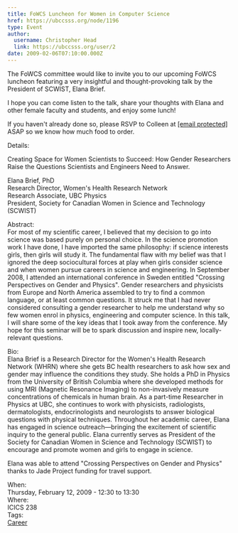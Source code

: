 ```yaml
---
title: FoWCS Luncheon for Women in Computer Science 
href: https://ubccsss.org/node/1196
type: Event
author:
  username: Christopher Head
  link: https://ubccsss.org/user/2
date: 2009-02-06T07:10:00.000Z
---
```


<div class="field field-name-body field-type-text-with-summary field-label-hidden"><div class="field-items"><div class="field-item even"><p>The FoWCS committee would like to invite you to our upcoming FoWCS luncheon featuring a very insightful and thought-provoking talk by the President of SCWIST, Elana Brief.</p>
<p>I hope you can come listen to the talk, share your thoughts with Elana and other female faculty and students, and enjoy some lunch!</p>
<p>If you haven&apos;t already done so, please RSVP to Colleen at <a href="/cdn-cgi/l/email-protection#6c08050d010302080f2c0f1f42190e0f420f0d"><span class="__cf_email__" data-cfemail="690d00080406070d0a290a1a471c0b0a470a08">[email&#xA0;protected]</span></a> ASAP so we know how much food to order.</p>
<p>Details:</p>
<p>Creating Space for Women Scientists to Succeed: How Gender Researchers Raise the Questions Scientists and Engineers Need to Answer.</p>
<p>Elana Brief, PhD<br>
Research Director, Women&apos;s Health Research Network<br>
Research Associate, UBC Physics<br>
President, Society for Canadian Women in Science and Technology (SCWIST)</p>
<p>Abstract:<br>
For most of my scientific career, I believed that my decision to go into science was based purely on personal choice. In the science promotion work I have done, I have imported the same philosophy: if science interests girls, then girls will study it. The fundamental flaw with my belief was that I ignored the deep sociocultural forces at play when girls consider science and when women pursue careers in science and engineering. In September 2008, I attended an international conference in Sweden entitled &quot;Crossing Perspectives on Gender and Physics&quot;.  Gender researchers and physicists from Europe and North America assembled to try to find a common language, or at least common questions. It struck me that I had never considered consulting a gender researcher to help me understand why so few women enrol in physics, engineering and computer science. In this talk, I will share some of the key ideas that I took away from the conference. My hope for this seminar will be to spark discussion and inspire new, locally-relevant questions.</p>
<p>Bio:<br>
Elana Brief is a Research Director for the Women&apos;s Health Research Network (WHRN) where she gets BC health researchers to ask how sex and gender may influence the conditions they study. She holds a PhD in Physics from the University of British Columbia where she developed methods for using MRI (Magnetic Resonance Imaging) to non-invasively measure concentrations of chemicals in human brain. As a part-time Researcher in Physics at UBC, she continues to work with physicists, radiologists, dermatologists, endocrinologists and neurologists to answer biological questions with physical techniques. Throughout her academic career, Elana has engaged in science outreach&#x2014;bringing the excitement of scientific inquiry to the general public. Elana currently serves as President of the Society for Canadian Women in Science and Technology (SCWIST) to encourage and promote women and girls to engage in science.</p>
<p>Elana was able to attend &quot;Crossing Perspectives on Gender and Physics&quot; thanks to Jade Project funding for travel support.</p>
</div></div></div><div class="field field-name-field-dates field-type-datetime field-label-above"><div class="field-label">When:&#xA0;</div><div class="field-items"><div class="field-item even"><span class="date-display-single">Thursday, February 12, 2009 - <span class="date-display-range"><span class="date-display-start">12:30</span> to <span class="date-display-end">13:30</span></span></span></div></div></div><div class="field field-name-field-location field-type-text field-label-above"><div class="field-label">Where:&#xA0;</div><div class="field-items"><div class="field-item even">ICICS 238</div></div></div>    <footer>
    <div class="field field-name-field-tags field-type-taxonomy-term-reference field-label-above"><div class="field-label">Tags:&#xA0;</div><div class="field-items"><div class="field-item even"><a href="/career">Career</a></div></div></div>      </footer>